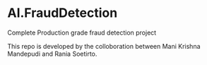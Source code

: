 # AI.FraudDetection
Complete Production grade fraud detection project

This repo is developed by the colloboration between Mani Krishna Mandepudi and Rania Soetirto.